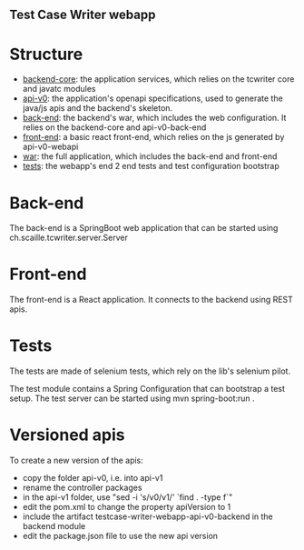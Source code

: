 ## Test Case Writer webapp

# Structure
 * [backend-core](backend-core): the application services, which relies on the tcwriter core and javatc modules
 * [api-v0](api-v0): the application's openapi specifications, used to generate the java/js apis and the backend's skeleton.
 * [back-end](backend): the backend's war, which includes the web configuration. It relies on the backend-core and api-v0-back-end
 * [front-end](frontend): a basic react front-end, which relies on the js generated by api-v0-webapi
 * [war](war): the full application, which includes the back-end and front-end
 * [tests](tests): the webapp's end 2 end tests and test configuration bootstrap
 
# Back-end
The back-end is a SpringBoot web application that can be started using ch.scaille.tcwriter.server.Server

# Front-end
The front-end is a React application. It connects to the backend using REST apis.

# Tests 
The tests are made of selenium tests, which rely on the lib's selenium pilot.

The test module contains a Spring Configuration that can bootstrap a test setup. The test server can be started using mvn spring-boot:run .

# Versioned apis
To create a new version of the apis:
 * copy the folder api-v0, i.e. into api-v1
 * rename the controller packages 
 * in the api-v1 folder, use "sed -i 's/v0/v1/' \`find . -type f\`"
 * edit the pom.xml to change the property apiVersion to 1
 * include the artifact testcase-writer-webapp-api-v0-backend in the backend module
 * edit the package.json file to use the new api version



